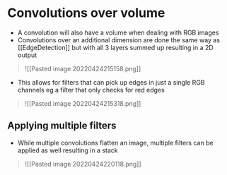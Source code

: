 # Convolutions over volume
- A convolution will also have a volume when dealing with RGB images
- Convolutions over an additional dimension are done the same way as [[EdgeDetection]] but with all 3 layers summed up resulting in a 2D output

>![[Pasted image 20220424215158.png]]

- This allows for filters that can pick up edges in just a single RGB channels eg a filter that only checks for red edges

>![[Pasted image 20220424215318.png]]

## Applying multiple filters 
- While multiple convolutions flatten an image, multiple filters can be applied as well resulting in a stack
>![[Pasted image 20220424220118.png]]